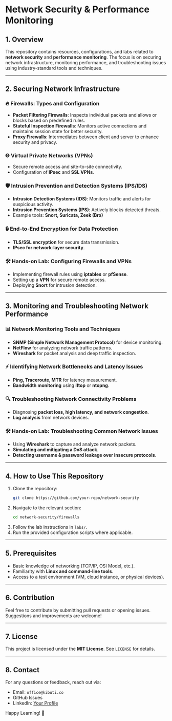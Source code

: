 # Network Security & Performance Monitoring

## 1. Overview
This repository contains resources, configurations, and labs related to **network security** and **performance monitoring**. The focus is on securing network infrastructure, monitoring performance, and troubleshooting issues using industry-standard tools and techniques.

---

## 2. Securing Network Infrastructure

### 🔥 Firewalls: Types and Configuration
- **Packet Filtering Firewalls**: Inspects individual packets and allows or blocks based on predefined rules.
- **Stateful Inspection Firewalls**: Monitors active connections and maintains session state for better security.
- **Proxy Firewalls**: Intermediates between client and server to enhance security and privacy.

### 🌐 Virtual Private Networks (VPNs)
- Secure remote access and site-to-site connectivity.
- Configuration of **IPsec** and **SSL VPNs**.

### 🛡️ Intrusion Prevention and Detection Systems (IPS/IDS)
- **Intrusion Detection Systems (IDS)**: Monitors traffic and alerts for suspicious activity.
- **Intrusion Prevention Systems (IPS)**: Actively blocks detected threats.
- Example tools: **Snort, Suricata, Zeek (Bro)**

### 🔒 End-to-End Encryption for Data Protection
- **TLS/SSL encryption** for secure data transmission.
- **IPsec for network-layer security**.

### 🛠 Hands-on Lab: Configuring Firewalls and VPNs
- Implementing firewall rules using **iptables** or **pfSense**.
- Setting up a **VPN** for secure remote access.
- Deploying **Snort** for intrusion detection.

---

## 3. Monitoring and Troubleshooting Network Performance

### 📊 Network Monitoring Tools and Techniques
- **SNMP (Simple Network Management Protocol)** for device monitoring.
- **NetFlow** for analyzing network traffic patterns.
- **Wireshark** for packet analysis and deep traffic inspection.

### ⚡ Identifying Network Bottlenecks and Latency Issues
- **Ping, Traceroute, MTR** for latency measurement.
- **Bandwidth monitoring** using **iftop** or **ntopng**.

### 🔍 Troubleshooting Network Connectivity Problems
- Diagnosing **packet loss, high latency, and network congestion**.
- **Log analysis** from network devices.

### 🛠 Hands-on Lab: Troubleshooting Common Network Issues
- Using **Wireshark** to capture and analyze network packets.
- **Simulating and mitigating a DoS attack**.
- **Detecting username & password leakage over insecure protocols**.

---

## 4. How to Use This Repository
1. Clone the repository:
   ```sh
   git clone https://github.com/your-repo/network-security
   ```
2. Navigate to the relevant section:
   ```sh
   cd network-security/firewalls
   ```
3. Follow the lab instructions in `labs/`.
4. Run the provided configuration scripts where applicable.

---

## 5. Prerequisites
- Basic knowledge of networking (TCP/IP, OSI Model, etc.).
- Familiarity with **Linux and command-line tools**.
- Access to a test environment (VM, cloud instance, or physical devices).

---

## 6. Contribution
Feel free to contribute by submitting pull requests or opening issues. Suggestions and improvements are welcome!

---

## 7. License
This project is licensed under the **MIT License**. See `LICENSE` for details.

---

## 8. Contact
For any questions or feedback, reach out via:
- Email: `office@kibuti.co`
- GitHub Issues
- LinkedIn: [Your Profile](https://linkedin.com/in/yourprofile)

Happy Learning! 🚀

